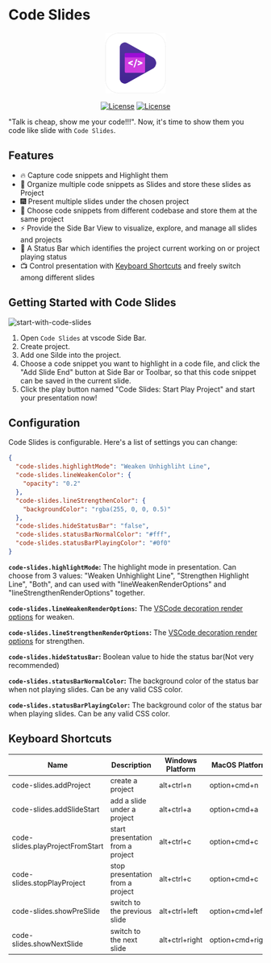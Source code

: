 # Code Slides

<p align="center">
  <img width="120px"src="./images/logo.png" alt="logo" />
</p>
<p align="center">
<a href="https://github.com/CCraster/code-slides"><img src="https://img.shields.io/github/languages/top/CCraster/code-slides" alt="License"></a>
<a href="https://github.com/CCraster/code-slides/blob/master/LICENSE"><img src="https://img.shields.io/github/license/CCraster/code-slides" alt="License"></a>

</p>

"Talk is cheap, show me your code!!!". Now, it's time to show them you code like slide with `Code Slides`.

## Features

- 🔥 Capture code snippets and Highlight them
- 🎉 Organize multiple code snippets as Slides and store these slides as Project
- 🎆 Present multiple slides under the chosen project
- 🎨 Choose code snippets from different codebase and store them at the same project
- ⚡ Provide the Side Bar View to visualize, explore, and manage all slides and projects
- 🔧 A Status Bar which identifies the project current working on or project playing status
- 📺 Control presentation with [Keyboard Shortcuts](#keyboard-shortcuts) and freely switch among different slides

## Getting Started with Code Slides

![start-with-code-slides](./images/readme/start-with-code-slides.gif)

1. Open `Code Slides` at vscode Side Bar.
2. Create project.
3. Add one Silde into the project.
4. Choose a code snippet you want to highlight in a code file, and click the "Add Slide End" button at Side Bar or Toolbar, so that this code snippet can be saved in the current slide.
5. Click the play button named "Code Slides: Start Play Project" and start your presentation now!

## Configuration

Code Slides is configurable. Here's a list of settings you can change:

```json
{
  "code-slides.highlightMode": "Weaken Unhighliht Line",
  "code-slides.lineWeakenColor": {
    "opacity": "0.2"
  },
  "code-slides.lineStrengthenColor": {
    "backgroundColor": "rgba(255, 0, 0, 0.5)"
  },
  "code-slides.hideStatusBar": "false",
  "code-slides.statusBarNormalColor": "#fff",
  "code-slides.statusBarPlayingColor": "#0f0"
}
```

**`code-slides.highlightMode`:** The highlight mode in presentation. Can choose from 3 values: "Weaken Unhighlight Line", "Strengthen Highlight Line", "Both", and can used with "lineWeakenRenderOptions" and "lineStrengthenRenderOptions" together.

**`code-slides.lineWeakenRenderOptions`:** The [VSCode decoration render options](https://code.visualstudio.com/api/references/vscode-api#DecorationRenderOptions) for weaken.

**`code-slides.lineStrengthenRenderOptions`:** The [VSCode decoration render options](https://code.visualstudio.com/api/references/vscode-api#DecorationRenderOptions) for strengthen.

**`code-slides.hideStatusBar`:** Boolean value to hide the status bar(Not very recommended)

**`code-slides.statusBarNormalColor`:** The background color of the status bar when not playing slides. Can be any valid CSS color.

**`code-slides.statusBarPlayingColor`:** The background color of the status bar when playing slides. Can be any valid CSS color.

## Keyboard Shortcuts

| Name                             | Description                       | Windows Platform | MacOS Platform   |
| -------------------------------- | --------------------------------- | ---------------- | ---------------- |
| code-slides.addProject           | create a project                  | alt+ctrl+n       | option+cmd+n     |
| code-slides.addSlideStart        | add a slide under a project       | alt+ctrl+a       | option+cmd+a     |
| code-slides.playProjectFromStart | start presentation from a project | alt+ctrl+c       | option+cmd+c     |
| code-slides.stopPlayProject      | stop presentation from a project  | alt+ctrl+c       | option+cmd+c     |
| code-slides.showPreSlide         | switch to the previous slide      | alt+ctrl+left    | option+cmd+left  |
| code-slides.showNextSlide        | switch to the next slide          | alt+ctrl+right   | option+cmd+right |
